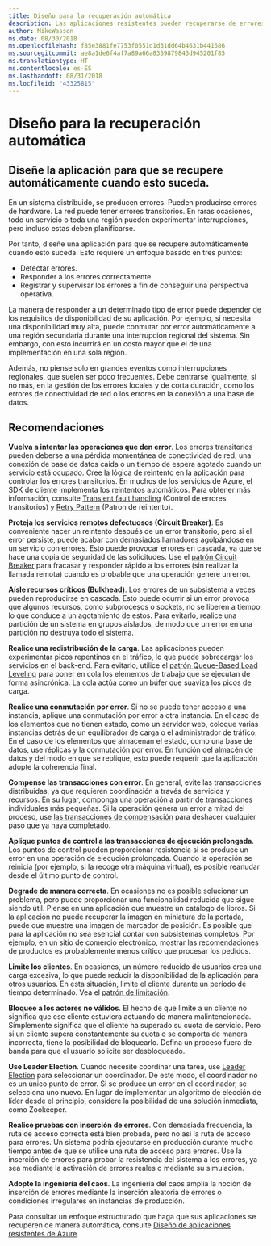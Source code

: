 ```yaml
---
title: Diseño para la recuperación automática
description: Las aplicaciones resistentes pueden recuperarse de errores sin intervención manual.
author: MikeWasson
ms.date: 08/30/2018
ms.openlocfilehash: f85e3881fe7753f0551d1d31dd64b4631b441686
ms.sourcegitcommit: ae8a1de6f4af7a89a66a8339879843d945201f85
ms.translationtype: HT
ms.contentlocale: es-ES
ms.lasthandoff: 08/31/2018
ms.locfileid: "43325815"
---
```

# <a name="design-for-self-healing"></a>Diseño para la recuperación automática

## <a name="design-your-application-to-be-self-healing-when-failures-occur"></a>Diseñe la aplicación para que se recupere automáticamente cuando esto suceda.

En un sistema distribuido, se producen errores. Pueden producirse errores de hardware. La red puede tener errores transitorios. En raras ocasiones, todo un servicio o toda una región pueden experimentar interrupciones, pero incluso estas deben planificarse.

Por tanto, diseñe una aplicación para que se recupere automáticamente cuando esto suceda. Esto requiere un enfoque basado en tres puntos:

- Detectar errores.
- Responder a los errores correctamente.
- Registrar y supervisar los errores a fin de conseguir una perspectiva operativa.

La manera de responder a un determinado tipo de error puede depender de los requisitos de disponibilidad de su aplicación. Por ejemplo, si necesita una disponibilidad muy alta, puede conmutar por error automáticamente a una región secundaria durante una interrupción regional del sistema. Sin embargo, con esto incurrirá en un costo mayor que el de una implementación en una sola región. 

Además, no piense solo en grandes eventos como interrupciones regionales, que suelen ser poco frecuentes. Debe centrarse igualmente, si no más, en la gestión de los errores locales y de corta duración, como los errores de conectividad de red o los errores en la conexión a una base de datos.

## <a name="recommendations"></a>Recomendaciones

**Vuelva a intentar las operaciones que den error**. Los errores transitorios pueden deberse a una pérdida momentánea de conectividad de red, una conexión de base de datos caída o un tiempo de espera agotado cuando un servicio está ocupado. Cree la lógica de reintento en la aplicación para controlar los errores transitorios. En muchos de los servicios de Azure, el SDK de cliente implementa los reintentos automáticos. Para obtener más información, consulte [Transient fault handling][transient-fault-handling] (Control de errores transitorios) y [Retry Pattern][retry] (Patron de reintento).

**Proteja los servicios remotos defectuosos (Circuit Breaker)**. Es conveniente hacer un reintento después de un error transitorio, pero si el error persiste, puede acabar con demasiados llamadores agolpándose en un servicio con errores. Esto puede provocar errores en cascada, ya que se hace una copia de seguridad de las solicitudes. Use el [patrón Circuit Breaker][circuit-breaker] para fracasar y responder rápido a los errores (sin realizar la llamada remota) cuando es probable que una operación genere un error.  

**Aísle recursos críticos (Bulkhead)**. Los errores de un subsistema a veces pueden reproducirse en cascada. Esto puede ocurrir si un error provoca que algunos recursos, como subprocesos o sockets, no se liberen a tiempo, lo que conduce a un agotamiento de estos. Para evitarlo, realice una partición de un sistema en grupos aislados, de modo que un error en una partición no destruya todo el sistema.  

**Realice una redistribución de la carga**. Las aplicaciones pueden experimentar picos repentinos en el tráfico, lo que puede sobrecargar los servicios en el back-end. Para evitarlo, utilice el [patrón Queue-Based Load Leveling][load-level] para poner en cola los elementos de trabajo que se ejecutan de forma asincrónica. La cola actúa como un búfer que suaviza los picos de carga. 

**Realice una conmutación por error**. Si no se puede tener acceso a una instancia, aplique una conmutación por error a otra instancia. En el caso de los elementos que no tienen estado, como un servidor web, coloque varias instancias detrás de un equilibrador de carga o el administrador de tráfico. En el caso de los elementos que almacenan el estado, como una base de datos, use réplicas y la conmutación por error. En función del almacén de datos y del modo en que se replique, esto puede requerir que la aplicación adopte la coherencia final. 

**Compense las transacciones con error**. En general, evite las transacciones distribuidas, ya que requieren coordinación a través de servicios y recursos. En su lugar, componga una operación a partir de transacciones individuales más pequeñas. Si la operación genera un error a mitad del proceso, use [las transacciones de compensación][compensating-transactions] para deshacer cualquier paso que ya haya completado. 

**Aplique puntos de control a las transacciones de ejecución prolongada**. Los puntos de control pueden proporcionar resistencia si se produce un error en una operación de ejecución prolongada. Cuando la operación se reinicia (por ejemplo, si la recoge otra máquina virtual), es posible reanudar desde el último punto de control.

**Degrade de manera correcta**. En ocasiones no es posible solucionar un problema, pero puede proporcionar una funcionalidad reducida que sigue siendo útil. Piense en una aplicación que muestre un catálogo de libros. Si la aplicación no puede recuperar la imagen en miniatura de la portada, puede que muestre una imagen de marcador de posición. Es posible que para la aplicación no sea esencial contar con subsistemas completos. Por ejemplo, en un sitio de comercio electrónico, mostrar las recomendaciones de productos es probablemente menos crítico que procesar los pedidos.

**Limite los clientes**. En ocasiones, un número reducido de usuarios crea una carga excesiva, lo que puede reducir la disponibilidad de la aplicación para otros usuarios. En esta situación, limite el cliente durante un período de tiempo determinado. Vea el [patrón de limitación][throttle].

**Bloquee a los actores no válidos**. El hecho de que limite a un cliente no significa que ese cliente estuviera actuando de manera malintencionada. Simplemente significa que el cliente ha superado su cuota de servicio. Pero si un cliente supera constantemente su cuota o se comporta de manera incorrecta, tiene la posibilidad de bloquearlo. Defina un proceso fuera de banda para que el usuario solicite ser desbloqueado.

**Use Leader Election**. Cuando necesite coordinar una tarea, use [Leader Election][leader-election] para seleccionar un coordinador. De este modo, el coordinador no es un único punto de error. Si se produce un error en el coordinador, se selecciona uno nuevo. En lugar de implementar un algoritmo de elección de líder desde el principio, considere la posibilidad de una solución inmediata, como Zookeeper.  

**Realice pruebas con inserción de errores**. Con demasiada frecuencia, la ruta de acceso correcta está bien probada, pero no así la ruta de acceso para errores. Un sistema podría ejecutarse en producción durante mucho tiempo antes de que se utilice una ruta de acceso para errores. Use la inserción de errores para probar la resistencia del sistema a los errores, ya sea mediante la activación de errores reales o mediante su simulación. 

**Adopte la ingeniería del caos**. La ingeniería del caos amplía la noción de inserción de errores mediante la inserción aleatoria de errores o condiciones irregulares en instancias de producción. 

Para consultar un enfoque estructurado que haga que sus aplicaciones se recuperen de manera automática, consulte [Diseño de aplicaciones resistentes de Azure][resiliency-overview].  

[circuit-breaker]: ../../patterns/circuit-breaker.md
[compensating-transactions]: ../../patterns/compensating-transaction.md
[leader-election]: ../../patterns/leader-election.md
[load-level]: ../../patterns/queue-based-load-leveling.md
[resiliency-overview]: ../../resiliency/index.md
[retry]: ../../patterns/retry.md
[throttle]: ../../patterns/throttling.md
[transient-fault-handling]: ../../best-practices/transient-faults.md

